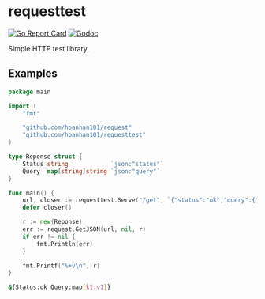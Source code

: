 # requesttest

[![Go Report Card](https://goreportcard.com/badge/github.com/hoanhan101/requesttest)](https://goreportcard.com/report/github.com/hoanhan101/requesttest)
[![Godoc](https://godoc.org/github.com/hoanhan101/requesttest?status.svg)](https://godoc.org/github.com/hoanhan101/requesttest)

Simple HTTP test library.

## Examples

```go
package main

import (
	"fmt"

	"github.com/hoanhan101/request"
	"github.com/hoanhan101/requesttest"
)

type Reponse struct {
	Status string            `json:"status"`
	Query  map[string]string `json:"query"`
}

func main() {
	url, closer := requesttest.Serve("/get", `{"status":"ok","query":{"k1":"v1"}}`)
	defer closer()

	r := new(Reponse)
	err := request.GetJSON(url, nil, r)
	if err != nil {
		fmt.Println(err)
	}

	fmt.Printf("%+v\n", r)
}
```
```sh
&{Status:ok Query:map[k1:v1]}
```
